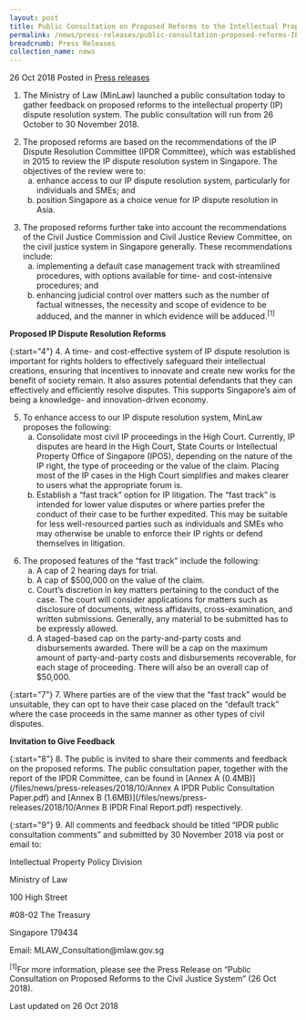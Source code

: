 ```yaml
---
layout: post
title: Public Consultation on Proposed Reforms to the Intellectual Property Dispute Resolution System
permalink: /news/press-releases/public-consultation-proposed-reforms-IP-dispute-resolution-system
breadcrumb: Press Releases
collection_name: news
---
```

26 Oct 2018 Posted in [Press releases](/news/press-releases)

1. The Ministry of Law (MinLaw) launched a public consultation today to gather feedback on proposed reforms to the intellectual property (IP) dispute resolution system. The public consultation will run from 26 October to 30 November 2018.

<ol start="2">
<li>The proposed reforms are based on the recommendations of the IP Dispute Resolution Committee (IPDR Committee), which was established in 2015 to review the IP dispute resolution system in Singapore. The objectives of the review were to:

<ol style="list-style-type: lower-alpha;">
<li>enhance access to our IP dispute resolution system, particularly for individuals and SMEs; and</li>

<li>position Singapore as a choice venue for IP dispute resolution in Asia.</li>
</ol> 
 
</li>
</ol>    
 
<ol start="3">
<li>The proposed reforms further take into account the recommendations of the Civil Justice Commission and Civil Justice Review Committee, on the civil justice system in Singapore generally. These recommendations include:

<ol style="list-style-type: lower-alpha;">
<li> implementing a default case management track with streamlined procedures, with options available for time- and cost-intensive procedures; and </li>

<li> enhancing judicial control over matters such as the number of factual witnesses, the necessity and scope of evidence to be adduced, and the manner in which evidence will be adduced.<sup>[1]</sup> </li>
</ol>
</li>
</ol>

**Proposed IP Dispute Resolution Reforms**

{:start="4"}
4. A time- and cost-effective system of IP dispute resolution is important for rights holders to effectively safeguard their intellectual creations, ensuring that incentives to innovate and create new works for the benefit of society remain. It also assures potential defendants that they can effectively and efficiently resolve disputes. This supports Singapore’s aim of being a knowledge- and innovation-driven economy.

<ol start="5">
<li>To enhance access to our IP dispute resolution system, MinLaw proposes the following:

<ol style="list-style-type: lower-alpha;">
<li> Consolidate most civil IP proceedings in the High Court. Currently, IP disputes are heard in the High Court, State Courts or Intellectual Property Office of Singapore (IPOS), depending on the nature of the IP right, the type of proceeding or the value of the claim. Placing most of the IP cases in the High Court simplifies and makes clearer to users what the appropriate forum is.</li>

<li>Establish a “fast track” option for IP litigation. The “fast track” is intended for lower value disputes or where parties prefer the conduct of their case to be further expedited. This may be suitable for less well-resourced parties such as individuals and SMEs who may otherwise be unable to enforce their IP rights or defend themselves in litigation.</li>
</ol>
</li>
</ol>


<ol start="6">
 <li>The proposed features of the “fast track” include the following:
   
 <ol style="list-style-type: lower-alpha;">
   <li>A cap of 2 hearing days for trial.</li>
    
   <li>A cap of $500,000 on the value of the claim.</li>
    
  <li>Court’s discretion in key matters pertaining to the conduct of the case. The court will consider applications for matters such as disclosure of documents, witness affidavits, cross-examination, and written submissions. Generally, any material to be submitted has to be expressly allowed.</li>
    
  <li>A staged-based cap on the party-and-party costs and disbursements awarded. There will be a cap on the maximum amount of party-and-party costs and disbursements recoverable, for each stage of proceeding. There will also be an overall cap of $50,000.</li>
</ol>
</li>
</ol>

{:start="7"}
7. Where parties are of the view that the “fast track” would be unsuitable, they can opt to have their case placed on the “default track” where the case proceeds in the same manner as other types of civil disputes.

**Invitation to Give Feedback**

{:start="8"}
8. The public is invited to share their comments and feedback on the proposed reforms. The public consultation paper, together with the report of the IPDR Committee, can be found in [Annex A (0.4MB)](/files/news/press-releases/2018/10/Annex A IPDR Public Consultation Paper.pdf) and [Annex B (1.6MB)](/files/news/press-releases/2018/10/Annex B IPDR Final Report.pdf) respectively.

{:start="9"}
9. All comments and feedback should be titled “IPDR public consultation comments” and submitted by 30 November 2018 via post or email to:

<p class="address-centered">Intellectual Property Policy Division</p>  
<p class="address-centered">Ministry of Law</p>  
<p class="address-centered">100 High Street</p>   
<p class="address-centered">#08-02 The Treasury</p>  
<p class="address-centered">Singapore 179434</p>  
<p class="address-centered">Email: MLAW_Consultation@mlaw.gov.sg</p>

<sup>[1]</sup>For more information, please see the Press Release on “Public Consultation on Proposed Reforms to the Civil Justice System” (26 Oct 2018).


<p class="right-side-updated">Last updated on 26 Oct 2018</p>
